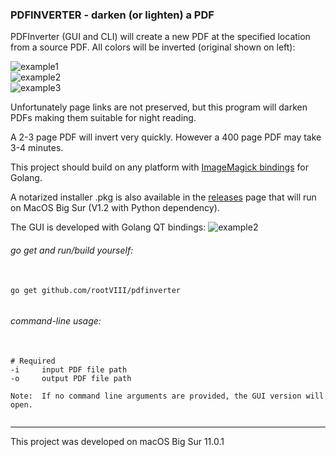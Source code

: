 ### PDFINVERTER - darken (or lighten) a PDF

PDFInverter (GUI and CLI) will create a new PDF at the specified
location from a source PDF. All colors will be inverted (original shown on left):

<img src="https://github.com/rootVIII/pdfinverter/blob/master/screenshots/inverted1.png" alt="example1"><br>
<img src="https://github.com/rootVIII/pdfinverter/blob/master/screenshots/inverted2.png" alt="example2"><br>
<img src="https://github.com/rootVIII/pdfinverter/blob/master/screenshots/inverted3.png" alt="example3"><br>


Unfortunately page links are not preserved, but this program will darken PDFs making them suitable for night reading.


A 2-3 page PDF will invert very quickly. However a 400 page PDF may take 3-4 minutes.


This project should build on any platform with <a href="https://github.com/gographics/imagick">ImageMagick bindings</a> for Golang.


A notarized installer .pkg is also available in the <a href="https://github.com/rootVIII/pdfinverter/releases">releases</a> page that will run on MacOS Big Sur (V1.2 with Python dependency).


The GUI is developed with Golang QT bindings:
<img src="https://github.com/rootVIII/pdfinverter/blob/master/screenshots/gui.png" alt="example2">


###### go get and run/build yourself:
<pre>
  <code>
go get github.com/rootVIII/pdfinverter
  </code>
</pre>


###### command-line usage:
<pre>
  <code>
# Required
-i     input PDF file path
-o     output PDF file path

Note:  If no command line arguments are provided, the GUI version will open.
  </code>
</pre>

<hr>
This project was developed on macOS Big Sur 11.0.1
